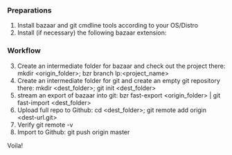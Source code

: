 ### Preparations ###
1. Install bazaar and git cmdline tools according to your OS/Distro
2. Install (if necessary) the following bazaar extension:

### Workflow ###
3. Create an intermediate folder for bazaar and check out the project there:
    mkdir <origin_folder>; bzr branch lp:<project_name>
4. Create an intermediate folder for git and create an empty git repository there:
    mkdir <dest_folder>; git init <dest_folder>
5. stream an export of bazaar into git:
    bzr fast-export <origin_folder> | git fast-import <dest_folder>
6. Upload full repo to Github:
    cd <dest_folder>; git remote add origin <dest-url.git>
7. Verify
    git remote -v
8. Import to Github:
    git push origin master

Voila!
